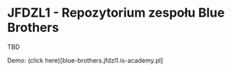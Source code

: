 # JFDZL1 - Repozytorium zespołu Blue Brothers

TBD

Demo: (click here)[blue-brothers.jfdzl1.is-academy.pl]

